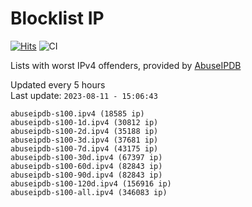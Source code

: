# Blocklist IP

[![Hits](https://hits.seeyoufarm.com/api/count/incr/badge.svg?url=https%3A%2F%2Fgithub.com%2Fborestad%2Fblocklist-ip%2F&count_bg=%2379C83D&title_bg=%23555555&icon=&icon_color=%23E7E7E7&title=hits&edge_flat=false)](https://hits.seeyoufarm.com)  ![CI](https://img.shields.io/github/workflow/status/borestad/blocklist-ip/CI?style=flat-square)

Lists with worst IPv4 offenders, provided by [AbuseIPDB](https://www.abuseipdb.com/)

<!-- FOOTER-PLACEHOLDER -->
Updated every 5 hours<br>
Last update: `2023-08-11 - 15:06:43`
```
abuseipdb-s100.ipv4 (18585 ip)
abuseipdb-s100-1d.ipv4 (30812 ip)
abuseipdb-s100-2d.ipv4 (35188 ip)
abuseipdb-s100-3d.ipv4 (37681 ip)
abuseipdb-s100-7d.ipv4 (43175 ip)
abuseipdb-s100-30d.ipv4 (67397 ip)
abuseipdb-s100-60d.ipv4 (82843 ip)
abuseipdb-s100-90d.ipv4 (82843 ip)
abuseipdb-s100-120d.ipv4 (156916 ip)
abuseipdb-s100-all.ipv4 (346083 ip)
```
